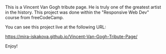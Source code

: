 This is a Vincent Van Gogh tribute page. He is truly one of the greatest artist in the history. This project was done within the "Responsive Web Dev" course from freeCodeCamp.

You can see this project live at the following URL:

https://mira-iskakova.github.io/Vincent-Van-Gogh-Tribute-Page/

Enjoy!

